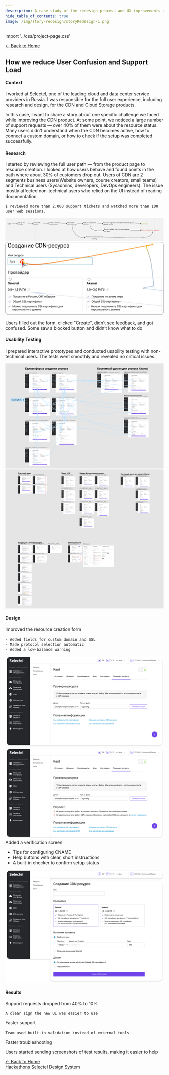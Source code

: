 ```yaml
---
description: A case study of the redesign process and UX improvements at Selectel
hide_table_of_contents: true
image: /img/story-redesign/storyRedesign-1.png
---
```


import '../css/project-page.css' 


<article>
<div className="container">

<div className="top-navigation">
<a href="/" className="link">← Back to Home</a>
</div>

<div className="section-margin">
  
  # How we reduce User Confusion and Support Load

</div>

<section className="section-margin">

#### Context

I worked at Selectel, one of the leading cloud and data center service providers in Russia. I was responsible for the full user experience, including research and design, for the CDN and Cloud Storage products.

In this case, I want to share a story about one specific challenge we faced while improving the CDN product. At some point, we noticed a large number of support requests — over 40% of them were about the resource status. Many users didn't understand when the CDN becomes active, how to connect a custom domain, or how to check if the setup was completed successfully.
</section>

<section className="section-margin">

#### Research

<div className="two-column">
  <div>
    I started by reviewing the full user path — from the product page to resource creation. I looked at how users behave and found points in the path where about 30% of customers drop out. Users of CDN are 2 segments business users(Website owners, course creators, small teams) and Technical users (Sysadmins, developers, DevOps engineers). The issue mostly affected non-technical users who relied on the UI instead of reading documentation.

    I reviewed more than 2,000 support tickets and watched more than 100 user web sessions.
  </div>
  <div>
    <img src="/img/story-redesign/storyRedesign-2.png" alt="User Journey Analysis" className="image image-with-border"/>
    <img src="/img/story-redesign/storyRedesign-3.png" alt="Usability testing" className="image image-with-border"/>
  </div>
</div>
</section>

<section className="section-margin">
 <span className="feedback-box">

  Users filled out the form, clicked "Create", didn’t see feedback, and got confused. Some saw a blocked button and didn’t know what to do
  </span>

</section>

<section className="section-margin">

#### Usability Testing

I prepared interactive prototypes and conducted usability testing with non-technical users. The tests went smoothly and revealed no critical issues.


    
  <div className="image-grid">
    <img src="/img/story-redesign/storyRedesign-5.png" alt="Prototypes" className="image"/>
    <img src="/img/story-redesign/storyRedesign-6.png" alt="Prototypes" className="image"/>
  </div>

</section>

<section className="section-margin">

  #### Design

  <div>
    Improved the resource creation form
    
    - Added fields for custom domain and SSL
    - Made protocol selection automatic
    - Added a low-balance warning
  </div>

  <div className="image-grid">
      <img src="/img/story-redesign/Selectel_default_domain.png" alt="Selectel default domain" className="image"/>
      <img src="/img/story-redesign/Selectel_default_domain_after_check.png" alt="Domain after check" className="image"/>
  </div>
</section>

<section className="section-margin two-column">

<div>
  Added a verification screen

  - Tips for configuring CNAME
  - Help buttons with clear, short instructions
  - A built-in checker to confirm setup status
</div>
<img src="/img/story-redesign/Selectel_form.png" alt="Selectel form" className="image"/>

</section>

<section className="section-margin">

#### Results

<div className="two-column">
  <div className="feedback-box">
    Support requests dropped from 40% to 10%

    A clear sign the new UI was easier to use
  </div>
  <div className="feedback-box">
    Faster support

    Team used built-in validation instead of external tools
  </div>
</div>
<div className="feedback-box">
  Faster troubleshooting

  Users started sending screenshots of test results, making it easier to help
</div>
</section>


<div className="project-navigation">
<a href="/" className="link">← Back to Home</a>
<div>
  <a href="/projects/hackathons" className="link">Hackathons</a>
  <a href="/projects/selectel-design-system" className="link">Selectel Design System</a>
</div>
</div>

</div>
</article>
